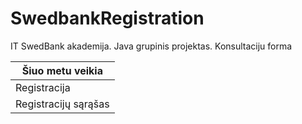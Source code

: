 # SwedbankRegistration
IT SwedBank akademija. Java grupinis projektas. Konsultaciju forma

| Šiuo metu veikia        |  
| ----------------------- |
| Registracija            |
| Registracijų sąrąšas    |
